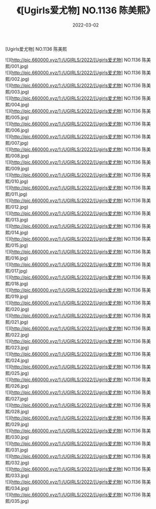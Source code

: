 ﻿---
layout: post
title:  《[Ugirls爱尤物] NO.1136 陈美熙》
date:   2022-03-02
img: http://pic.660000.xyz/1:/UGIRLS/2022/[Ugirls爱尤物] NO.1136 陈美熙/000.jpg
categories: [美女, 清纯, 唯美]
---

[Ugirls爱尤物] NO.1136 陈美熙

 ![](http://pic.660000.xyz/1:/UGIRLS/2022/[Ugirls爱尤物] NO.1136 陈美熙/001.jpg) <br>![](http://pic.660000.xyz/1:/UGIRLS/2022/[Ugirls爱尤物] NO.1136 陈美熙/002.jpg) <br>![](http://pic.660000.xyz/1:/UGIRLS/2022/[Ugirls爱尤物] NO.1136 陈美熙/003.jpg) <br>![](http://pic.660000.xyz/1:/UGIRLS/2022/[Ugirls爱尤物] NO.1136 陈美熙/004.jpg) <br>![](http://pic.660000.xyz/1:/UGIRLS/2022/[Ugirls爱尤物] NO.1136 陈美熙/005.jpg) <br>![](http://pic.660000.xyz/1:/UGIRLS/2022/[Ugirls爱尤物] NO.1136 陈美熙/006.jpg) <br>![](http://pic.660000.xyz/1:/UGIRLS/2022/[Ugirls爱尤物] NO.1136 陈美熙/007.jpg) <br>![](http://pic.660000.xyz/1:/UGIRLS/2022/[Ugirls爱尤物] NO.1136 陈美熙/008.jpg) <br>![](http://pic.660000.xyz/1:/UGIRLS/2022/[Ugirls爱尤物] NO.1136 陈美熙/009.jpg) <br>![](http://pic.660000.xyz/1:/UGIRLS/2022/[Ugirls爱尤物] NO.1136 陈美熙/010.jpg) <br>![](http://pic.660000.xyz/1:/UGIRLS/2022/[Ugirls爱尤物] NO.1136 陈美熙/011.jpg) <br>![](http://pic.660000.xyz/1:/UGIRLS/2022/[Ugirls爱尤物] NO.1136 陈美熙/012.jpg) <br>![](http://pic.660000.xyz/1:/UGIRLS/2022/[Ugirls爱尤物] NO.1136 陈美熙/013.jpg) <br>![](http://pic.660000.xyz/1:/UGIRLS/2022/[Ugirls爱尤物] NO.1136 陈美熙/014.jpg) <br>![](http://pic.660000.xyz/1:/UGIRLS/2022/[Ugirls爱尤物] NO.1136 陈美熙/015.jpg) <br>![](http://pic.660000.xyz/1:/UGIRLS/2022/[Ugirls爱尤物] NO.1136 陈美熙/016.jpg) <br>![](http://pic.660000.xyz/1:/UGIRLS/2022/[Ugirls爱尤物] NO.1136 陈美熙/017.jpg) <br>![](http://pic.660000.xyz/1:/UGIRLS/2022/[Ugirls爱尤物] NO.1136 陈美熙/018.jpg) <br>![](http://pic.660000.xyz/1:/UGIRLS/2022/[Ugirls爱尤物] NO.1136 陈美熙/019.jpg) <br>![](http://pic.660000.xyz/1:/UGIRLS/2022/[Ugirls爱尤物] NO.1136 陈美熙/020.jpg) <br>![](http://pic.660000.xyz/1:/UGIRLS/2022/[Ugirls爱尤物] NO.1136 陈美熙/021.jpg) <br>![](http://pic.660000.xyz/1:/UGIRLS/2022/[Ugirls爱尤物] NO.1136 陈美熙/022.jpg) <br>![](http://pic.660000.xyz/1:/UGIRLS/2022/[Ugirls爱尤物] NO.1136 陈美熙/023.jpg) <br>![](http://pic.660000.xyz/1:/UGIRLS/2022/[Ugirls爱尤物] NO.1136 陈美熙/024.jpg) <br>![](http://pic.660000.xyz/1:/UGIRLS/2022/[Ugirls爱尤物] NO.1136 陈美熙/025.jpg) <br>![](http://pic.660000.xyz/1:/UGIRLS/2022/[Ugirls爱尤物] NO.1136 陈美熙/026.jpg) <br>![](http://pic.660000.xyz/1:/UGIRLS/2022/[Ugirls爱尤物] NO.1136 陈美熙/027.jpg) <br>![](http://pic.660000.xyz/1:/UGIRLS/2022/[Ugirls爱尤物] NO.1136 陈美熙/028.jpg) <br>![](http://pic.660000.xyz/1:/UGIRLS/2022/[Ugirls爱尤物] NO.1136 陈美熙/029.jpg) <br>![](http://pic.660000.xyz/1:/UGIRLS/2022/[Ugirls爱尤物] NO.1136 陈美熙/030.jpg) <br>![](http://pic.660000.xyz/1:/UGIRLS/2022/[Ugirls爱尤物] NO.1136 陈美熙/031.jpg) <br>![](http://pic.660000.xyz/1:/UGIRLS/2022/[Ugirls爱尤物] NO.1136 陈美熙/032.jpg) <br>![](http://pic.660000.xyz/1:/UGIRLS/2022/[Ugirls爱尤物] NO.1136 陈美熙/033.jpg) <br>![](http://pic.660000.xyz/1:/UGIRLS/2022/[Ugirls爱尤物] NO.1136 陈美熙/034.jpg) <br>![](http://pic.660000.xyz/1:/UGIRLS/2022/[Ugirls爱尤物] NO.1136 陈美熙/035.jpg) <br>